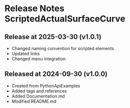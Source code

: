 # Release Notes ScriptedActualSurfaceCurve

## Release at 2025-03-30 (v1.0.1)

* Changed naming convention for scripted elements
* Updated links
* Changed menu integration

## Released at 2024-09-30 (v1.0.0)

* Created from PythonApiExamples
* Added tags and references
* Added Documentation.md
* Modified README.md
